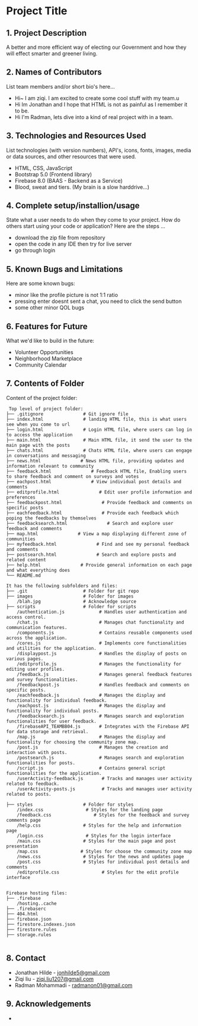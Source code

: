 # Project Title

## 1. Project Description
A better and more efficient way of electing our Government and how they will effect smarter and greener living. 

## 2. Names of Contributors
List team members and/or short bio's here... 
* Hi~ I am ziqi. I am excited to create some cool stuff with my team.u
* Hi Im Jonathan and I hope that HTML is not as painful as I remember it to be.
* Hi I'm Radman, lets dive into a kind of real project with in a team.
	
## 3. Technologies and Resources Used
List technologies (with version numbers), API's, icons, fonts, images, media or data sources, and other resources that were used.
* HTML, CSS, JavaScript
* Bootstrap 5.0 (Frontend library)
* Firebase 8.0 (BAAS - Backend as a Service)
* Blood, sweat and tiers. (My brain is a slow harddrive...)

## 4. Complete setup/installion/usage
State what a user needs to do when they come to your project.  How do others start using your code or application?
Here are the steps ...
* download the zip file from repository
* open the code in any IDE then try for live server
* go through login

## 5. Known Bugs and Limitations
Here are some known bugs:
* minor like the profile picture is not 1:1 ratio
* pressing enter doesnt sent a chat, you need to click the send button
* some other minor QOL bugs

## 6. Features for Future
What we'd like to build in the future:
* Volunteer Opportunities
* Neighborhood Marketplace
* Community Calendar
	
## 7. Contents of Folder
Content of the project folder:

```
 Top level of project folder: 
├── .gitignore               # Git ignore file
├── index.html               # landing HTML file, this is what users see when you come to url
├── login.html               # Login HTML file, where users can log in to access the application
├── main.html                # Main HTML file, it send the user to the main page with the posts
├── chats.html               # Chats HTML file, where users can engage in conversations and messaging
├── news.html               # News HTML file, providing updates and information relevant to community
├── feedback.html               # Feedback HTML file, Enabling users to share feedback and comment on surveys and votes
├── eachpost.html               # View individual post details and comments
├── editprofile.html               # Edit user profile information and preferences
├── feedbackpost.html               # Provide feedback and comments on specific posts
├── eachfeedback.html               # Provide each feedback which poping the feedbacks by themselves
├── feedbacksearch.html               # Search and explore user feedback and comments
├── map.html               # View a map displaying different zone of communities
├── myfeedback.html               # Find and see my personal feedback and comments
├── postsearch.html               # Search and explore posts and related content
├── help.html               # Provide general information on each page and what everything does
└── README.md

It has the following subfolders and files:
├── .git                     # Folder for git repo
├── images                   # Folder for images
    /blah.jpg                # Acknowledge source
├── scripts                  # Folder for scripts
    /authentication.js             # Handles user authentication and access control.
    /chat.js                       # Manages chat functionality and communication features.
    /components.js                 # Contains reusable components used across the application.
    /cores.js                      # Implements core functionalities and utilities for the application.
    /displaypost.js                # Handles the display of posts on various pages.
    /editprofile.js                # Manages the functionality for editing user profiles.
    /feedback.js                   # Manages general feedback features and survey functionalities.
    /feedbackpost.js               # Handles feedback and comments on specific posts.
    /eachfeedback.js               # Manages the display and functionality for individual feedback.
    /eachpost.js                   # Manages the display and functionality for individual posts.
    /feedbacksearch.js             # Manages search and exploration functionalities for user feedback.
    /firebaseAPI_TEAMBB04.js       # Integrates with the Firebase API for data storage and retrieval.
    /map.js                        # Manages the display and functionality for choosing the community zone map.
    /post.js                       # Manages the creation and interaction with posts.
    /postsearch.js                 # Manages search and exploration functionalities for posts.
    /script.js                     # Contains general script functionalities for the application.
    /userActivity-feedback.js       # Tracks and manages user activity related to feedback.
    /userActivity-posts.js          # Tracks and manages user activity related to posts.

├── styles                   # Folder for styles
    /index.css                # Styles for the landing page
    /feedback.css                # Styles for the feedback and survey comments page
    /help.css                # Styles for the help and information page
    /login.css                # Styles for the login interface
    /main.css                # Styles for the main page and post presentation
    /map.css                # Styles for choose the community zone map
    /news.css                # Styles for the news and updates page
    /post.css                # Styles for individual post details and comments
    /editprofile.css                # Styles for the edit profile interface


Firebase hosting files: 
├── .firebase
	/hosting..cache
├── .firebaserc
├── 404.html
├── firebase.json
├── firestore.indexes.json
├── firestore.rules
├── storage.rules


```
## 8. Contact 
* Jonathan Hilde - jonhilde5@gmail.com
* Ziqi liu - ziqi.liu1207@gmail.com
* Radman Mohammadi - radmanon01@gmail.com

## 9. Acknowledgements
*
